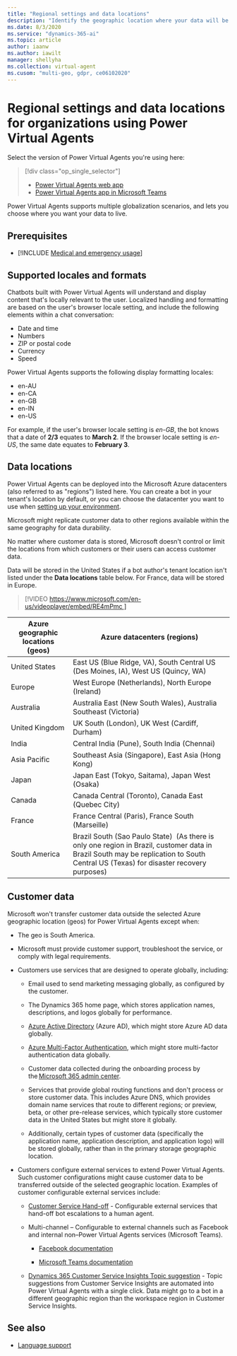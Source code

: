 ```yaml
---
title: "Regional settings and data locations"
description: "Identify the geographic location where your data will be stored, and plan for globalization features, including currency and date and time formats."
ms.date: 8/3/2020
ms.service: "dynamics-365-ai"
ms.topic: article
author: iaanw
ms.author: iawilt
manager: shellyha
ms.collection: virtual-agent
ms.cusom: "multi-geo, gdpr, ce06102020"
---
```


# Regional settings and data locations for organizations using Power Virtual Agents

Select the version of Power Virtual Agents you're using here:

> [!div class="op_single_selector"]
> - [Power Virtual Agents web app](data-location.md)
> - [Power Virtual Agents app in Microsoft Teams](teams/data-location-teams.md)

Power Virtual Agents supports multiple globalization scenarios, and lets you choose where you want your data to live.

## Prerequisites

- [!INCLUDE [Medical and emergency usage](includes/pva-usage-limitations.md)]

## Supported locales and formats

Chatbots built with Power Virtual Agents will understand and display content that's locally relevant to the user. Localized handling and formatting are based on the user's browser locale setting, and include the following elements within a chat conversation:

* Date and time
* Numbers
* ZIP or postal code
* Currency
* Speed

Power Virtual Agents supports the following display formatting locales:
* en-AU
* en-CA
* en-GB
* en-IN
* en-US

For example, if the user's browser locale setting is *en-GB*, the bot knows that a date of **2/3** equates to **March 2**. If the browser locale setting is *en-US*, the same date equates to **February 3**.

## Data locations

Power Virtual Agents can be deployed into the Microsoft Azure datacenters (also referred to as "regions") listed here. You can create a bot in your tenant's location by default, or you can choose the datacenter you want to use when [setting up your environment](environments-first-run-experience.md).

Microsoft might replicate customer data to other regions available within the same geography for data durability. 

No matter where customer data is stored, Microsoft doesn't control or limit the locations from which customers or their users can access customer data.

Data will be stored in the United States if a bot author's tenant location isn't listed under the **Data locations** table below. For France, data will be stored in Europe.

> 
> [!VIDEO https://www.microsoft.com/en-us/videoplayer/embed/RE4mPmc ]
> 

|Azure geographic locations (geos) | Azure datacenters (regions) |
|---|--- |
|United States | East US (Blue Ridge, VA), South Central US (Des Moines, IA), West US (Quincy, WA) |
|Europe | West Europe (Netherlands), North Europe (Ireland) |
|Australia | Australia East (New South Wales), Australia Southeast (Victoria) |
|United Kingdom | UK South (London), UK West (Cardiff, Durham) |
|India | Central India (Pune), South India (Chennai) |
|Asia Pacific | Southeast Asia (Singapore), East Asia (Hong Kong) |
|Japan | Japan East (Tokyo, Saitama), Japan West (Osaka) |
|Canada | Canada Central (Toronto), Canada East (Quebec City) |
|France | France Central (Paris), France South (Marseille) |
|South America | Brazil South (Sao Paulo State) &nbsp;(As there is only one region in Brazil, customer data in Brazil South may be replication to South Central US (Texas) for disaster recovery purposes)


## Customer data  
Microsoft won't transfer customer data outside the selected Azure geographic location (geos) for Power Virtual Agents except when:

- The geo is South America.

- Microsoft must provide customer support, troubleshoot the service, or comply with legal requirements. 

- Customers use services that are designed to operate globally, including: 

  - Email used to send marketing messaging globally, as configured by the customer. 
  
  - The Dynamics 365 home page, which stores application names, descriptions, and logos globally for performance. 

  - [Azure Active Directory](/azure/active-directory/active-directory-whatis) (Azure AD), which might store Azure AD data globally. 

  - [Azure Multi-Factor Authentication](/azure/active-directory/authentication/concept-mfa-howitworks), which might store multi-factor authentication data globally. 

  - Customer data collected during the onboarding process by the [Microsoft 365 admin center](/office365/admin/microsoft-365-admin-center-preview?view=o365-worldwide).
  
  - Services that provide global routing functions and don't process or store customer data. This includes Azure DNS, which provides domain name services that route to different regions; or preview, beta, or other pre-release services, which typically store customer data in the United States but might store it globally. 

  - Additionally, certain types of customer data (specifically the application name, application description, and application logo) will be stored globally, rather than in the primary storage geographic location. 

- Customers configure external services to extend Power Virtual Agents. Such customer configurations might cause customer data to be transferred outside of the selected geographic location. Examples of customer configurable external services include: 

  - [Customer Service Hand-off](advanced-hand-off.md) - Configurable external services that hand-off bot escalations to a human agent. 

  - Multi-channel – Configurable to external channels such as Facebook and internal non&ndash;Power Virtual Agents services (Microsoft Teams). 

    - [Facebook documentation](publication-add-bot-to-facebook.md)

    - [Microsoft Teams documentation](publication-add-bot-to-microsoft-teams.md)

  - [Dynamics 365 Customer Service Insights Topic suggestion](advanced-create-topics-from-csi.md) - Topic suggestions from Customer Service Insights are automated into Power Virtual Agents with a single click. Data might go to a bot in a different geographic region than the workspace region in Customer Service Insights. 

## See also

- [Language support](authoring-language-support.md)
